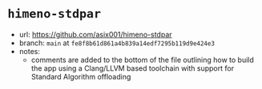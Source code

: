 # `himeno-stdpar`

- url: <https://github.com/asix001/himeno-stdpar>
- branch: `main` at `fe8f8b61d861a4b839a14edf7295b119d9e424e3`
- notes:
  - comments are added to the bottom of the file outlining how to build the app
    using a Clang/LLVM based toolchain with support for Standard Algorithm
    offloading
